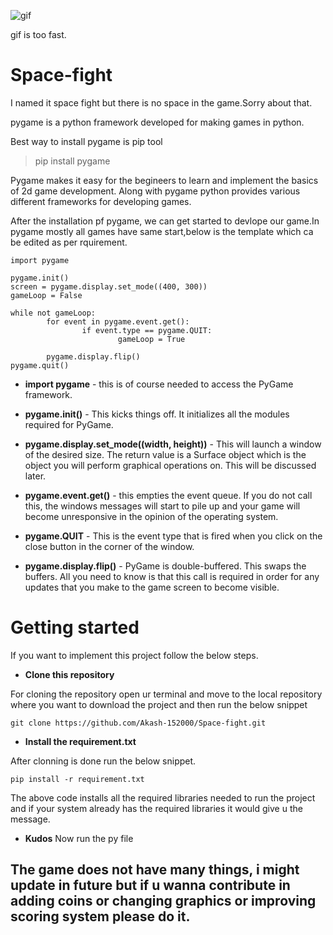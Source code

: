 ![gif](gif.gif)

gif is too fast.


# Space-fight
I named it space fight but there is no space in the game.Sorry about that.

pygame is a python framework developed for making games in python.

Best way to install pygame is pip tool
>pip install pygame

Pygame makes it easy for the begineers to learn and implement the basics of 2d game development.
Along with pygame python provides various different frameworks for developing games.

After the installation pf pygame, we can get started to devlope our game.In pygame mostly all games have same start,below is the template which 
ca be edited as per rquirement.

```
import pygame

pygame.init()
screen = pygame.display.set_mode((400, 300))
gameLoop = False

while not gameLoop:
        for event in pygame.event.get():
                if event.type == pygame.QUIT:
                        gameLoop = True
        
        pygame.display.flip()
pygame.quit()

```

- **import pygame** - this is of course needed to access the PyGame framework.

- **pygame.init()** - This kicks things off. It initializes all the modules required for PyGame.

- **pygame.display.set_mode((width, height))** - This will launch a window of the desired size. The return value is a Surface object which is the object you will perform graphical operations on. This will be discussed later.

- **pygame.event.get()** - this empties the event queue. If you do not call this, the windows messages will start to pile up and your game will become unresponsive in the opinion of the operating system.

- **pygame.QUIT** - This is the event type that is fired when you click on the close button in the corner of the window.

- **pygame.display.flip()** - PyGame is double-buffered. This swaps the buffers. All you need to know is that this call is required in order for any updates that you make to the game screen to become visible.


# Getting started
If you want to implement this project follow the below steps.

* **Clone this repository**

For cloning the repository open ur terminal and move to the local repository where you want to download the project and then run the below snippet

```
git clone https://github.com/Akash-152000/Space-fight.git
```

* **Install the requirement.txt**

After clonning is done run the below snippet.

```
pip install -r requirement.txt
```

The above code installs all the required libraries needed to run the project and if your system already has the required libraries it would give u the message.

* **Kudos**
Now run the py file 

## The game does not have many things, i might update in future but if u wanna contribute in adding coins or changing graphics or improving scoring system please do it.
